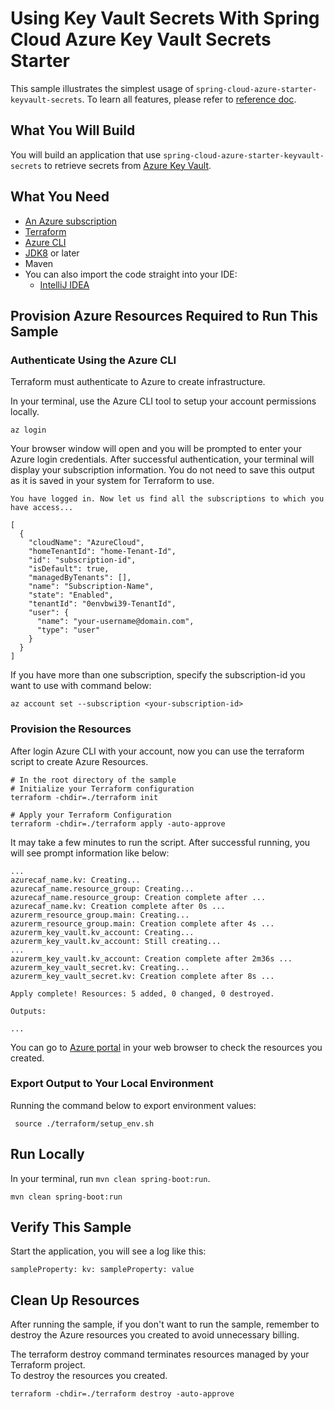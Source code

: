 # Using Key Vault Secrets With Spring Cloud Azure Key Vault Secrets Starter

This sample illustrates the simplest usage of `spring-cloud-azure-starter-keyvault-secrets`. 
To learn all features, please refer to [reference doc](https://microsoft.github.io/spring-cloud-azure/docs/current/reference/html/index.html#secret-management).

## What You Will Build

You will build an application that use `spring-cloud-azure-starter-keyvault-secrets` to retrieve secrets from [Azure Key Vault](https://azure.microsoft.com/services/key-vault/).

## What You Need

- [An Azure subscription](https://azure.microsoft.com/free/)
- [Terraform](https://www.terraform.io/)
- [Azure CLI](https://docs.microsoft.com/cli/azure/install-azure-cli)
- [JDK8](https://www.oracle.com/java/technologies/downloads/) or later
- Maven
- You can also import the code straight into your IDE:
    - [IntelliJ IDEA](https://www.jetbrains.com/idea/download)

## Provision Azure Resources Required to Run This Sample

### Authenticate Using the Azure CLI
Terraform must authenticate to Azure to create infrastructure.

In your terminal, use the Azure CLI tool to setup your account permissions locally.

```shell
az login
```

Your browser window will open and you will be prompted to enter your Azure login credentials. After successful authentication, your terminal will display your subscription information. You do not need to save this output as it is saved in your system for Terraform to use.

```shell
You have logged in. Now let us find all the subscriptions to which you have access...

[
  {
    "cloudName": "AzureCloud",
    "homeTenantId": "home-Tenant-Id",
    "id": "subscription-id",
    "isDefault": true,
    "managedByTenants": [],
    "name": "Subscription-Name",
    "state": "Enabled",
    "tenantId": "0envbwi39-TenantId",
    "user": {
      "name": "your-username@domain.com",
      "type": "user"
    }
  }
]
```

If you have more than one subscription, specify the subscription-id you want to use with command below:
```shell
az account set --subscription <your-subscription-id>
```

### Provision the Resources

After login Azure CLI with your account, now you can use the terraform script to create Azure Resources.

```shell
# In the root directory of the sample
# Initialize your Terraform configuration
terraform -chdir=./terraform init

# Apply your Terraform Configuration
terraform -chdir=./terraform apply -auto-approve

```

It may take a few minutes to run the script. After successful running, you will see prompt information like below:

```shell
...
azurecaf_name.kv: Creating...
azurecaf_name.resource_group: Creating...
azurecaf_name.resource_group: Creation complete after ...
azurecaf_name.kv: Creation complete after 0s ...
azurerm_resource_group.main: Creating...
azurerm_resource_group.main: Creation complete after 4s ...
azurerm_key_vault.kv_account: Creating...
azurerm_key_vault.kv_account: Still creating... 
...
azurerm_key_vault.kv_account: Creation complete after 2m36s ...
azurerm_key_vault_secret.kv: Creating...
azurerm_key_vault_secret.kv: Creation complete after 8s ...

Apply complete! Resources: 5 added, 0 changed, 0 destroyed.

Outputs:

...
```

You can go to [Azure portal](https://ms.portal.azure.com/) in your web browser to check the resources you created.

### Export Output to Your Local Environment
Running the command below to export environment values:

```shell
 source ./terraform/setup_env.sh
```

## Run Locally

In your terminal, run `mvn clean spring-boot:run`.

```shell
mvn clean spring-boot:run
```

## Verify This Sample

Start the application, you will see a log like this:

```text
sampleProperty: kv: sampleProperty: value
```

## Clean Up Resources
After running the sample, if you don't want to run the sample, remember to destroy the Azure resources you created to avoid unnecessary billing.

The terraform destroy command terminates resources managed by your Terraform project.   
To destroy the resources you created.

```shell
terraform -chdir=./terraform destroy -auto-approve
```
